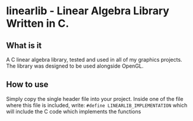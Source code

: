 # linearlib - Linear Algebra Library Written in C.

## What is it 
A C linear algebra library, tested and used in all of my graphics projects. The library was 
designed to be used alongside OpenGL.

## How to use 
Simply copy the single header file into your project. Inside one of the file where this file is included, 
write: `#define LINEARLIB_IMPLEMENTATION` which will include the C code which implements the functions



